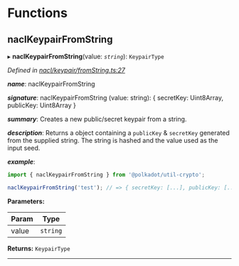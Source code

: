 

# Functions

<a id="naclkeypairfromstring"></a>

##  naclKeypairFromString

▸ **naclKeypairFromString**(value: *`string`*): `KeypairType`

*Defined in [nacl/keypair/fromString.ts:27](https://github.com/polkadot-js/common/blob/40f3ceb/packages/util-crypto/src/nacl/keypair/fromString.ts#L27)*

*__name__*: naclKeypairFromString

*__signature__*: naclKeypairFromString (value: string): { secretKey: Uint8Array, publicKey: Uint8Array }

*__summary__*: Creates a new public/secret keypair from a string.

*__description__*: Returns a object containing a `publicKey` & `secretKey` generated from the supplied string. The string is hashed and the value used as the input seed.

*__example__*:   
```javascript
import { naclKeypairFromString } from '@polkadot/util-crypto';

naclKeypairFromString('test'); // => { secretKey: [...], publicKey: [...] }
```

**Parameters:**

| Param | Type |
| ------ | ------ |
| value | `string` |

**Returns:** `KeypairType`

___

